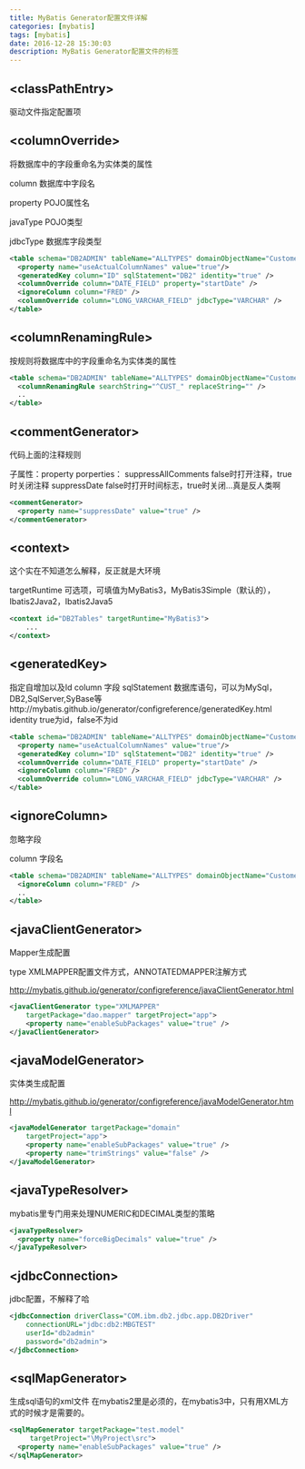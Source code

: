 ```yaml
---
title: MyBatis Generator配置文件详解
categories: [mybatis]
tags: [mybatis]
date: 2016-12-28 15:30:03
description: MyBatis Generator配置文件的标签
---
```


## &lt;classPathEntry&gt;
驱动文件指定配置项

<classPathEntry location="/Program Files/IBM/SQLLIB/java/db2java.zip" />

## &lt;columnOverride&gt;
将数据库中的字段重命名为实体类的属性

column 数据库中字段名

property POJO属性名

javaType POJO类型

jdbcType 数据库字段类型
```xml
<table schema="DB2ADMIN" tableName="ALLTYPES" domainObjectName="Customer" >
  <property name="useActualColumnNames" value="true"/>
  <generatedKey column="ID" sqlStatement="DB2" identity="true" />
  <columnOverride column="DATE_FIELD" property="startDate" />
  <ignoreColumn column="FRED" />
  <columnOverride column="LONG_VARCHAR_FIELD" jdbcType="VARCHAR" />
</table>
```
 

##  &lt;columnRenamingRule&gt;
按规则将数据库中的字段重命名为实体类的属性
```xml
<table schema="DB2ADMIN" tableName="ALLTYPES" domainObjectName="Customer" >
  <columnRenamingRule searchString="^CUST_" replaceString="" />
  ..
</table>
```
## &lt;commentGenerator&gt;
代码上面的注释规则

子属性：property
porperties：
suppressAllComments  false时打开注释，true时关闭注释
suppressDate  false时打开时间标志，true时关闭...真是反人类啊
```xml
<commentGenerator>
  <property name="suppressDate" value="true" />
</commentGenerator>
```
## &lt;context&gt;
这个实在不知道怎么解释，反正就是大环境

targetRuntime 可选项，可填值为MyBatis3，MyBatis3Simple（默认的），Ibatis2Java2，Ibatis2Java5
```xml
<context id="DB2Tables" targetRuntime="MyBatis3">
    ...
</context>
```
## &lt;generatedKey&gt;
指定自增加以及Id
column 字段
sqlStatement 数据库语句，可以为MySql，DB2,SqlServer,SyBase等http://mybatis.github.io/generator/configreference/generatedKey.html
identity true为id，false不为id
```xml
<table schema="DB2ADMIN" tableName="ALLTYPES" domainObjectName="Customer" >
  <property name="useActualColumnNames" value="true"/>
  <generatedKey column="ID" sqlStatement="DB2" identity="true" />
  <columnOverride column="DATE_FIELD" property="startDate" />
  <ignoreColumn column="FRED" />
  <columnOverride column="LONG_VARCHAR_FIELD" jdbcType="VARCHAR" />
</table>
```

## &lt;ignoreColumn&gt;
忽略字段

column 字段名
```xml
<table schema="DB2ADMIN" tableName="ALLTYPES" domainObjectName="Customer" >
  <ignoreColumn column="FRED" />
  ..
</table>
```
## &lt;javaClientGenerator&gt;
Mapper生成配置

type XMLMAPPER配置文件方式，ANNOTATEDMAPPER注解方式

http://mybatis.github.io/generator/configreference/javaClientGenerator.html
```xml
<javaClientGenerator type="XMLMAPPER"
    targetPackage="dao.mapper" targetProject="app">
    <property name="enableSubPackages" value="true" />
</javaClientGenerator>
```
## &lt;javaModelGenerator&gt;
实体类生成配置

http://mybatis.github.io/generator/configreference/javaModelGenerator.html
```xml
<javaModelGenerator targetPackage="domain"
    targetProject="app">
    <property name="enableSubPackages" value="true" />
    <property name="trimStrings" value="false" />
</javaModelGenerator>
```
## &lt;javaTypeResolver&gt;
mybatis里专门用来处理NUMERIC和DECIMAL类型的策略
```xml
<javaTypeResolver>
  <property name="forceBigDecimals" value="true" />
</javaTypeResolver>
```

## &lt;jdbcConnection&gt;
jdbc配置，不解释了哈
```xml
<jdbcConnection driverClass="COM.ibm.db2.jdbc.app.DB2Driver"
    connectionURL="jdbc:db2:MBGTEST"
    userId="db2admin"
    password="db2admin">
</jdbcConnection>
```
## &lt;sqlMapGenerator&gt;
生成sql语句的xml文件
在mybatis2里是必须的，在mybatis3中，只有用XML方式的时候才是需要的。
```xml
<sqlMapGenerator targetPackage="test.model"
     targetProject="\MyProject\src">
  <property name="enableSubPackages" value="true" />
</sqlMapGenerator>
```